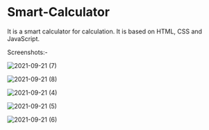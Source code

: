 # Smart-Calculator
It is a smart calculator for calculation. It is based on HTML, CSS and JavaScript.

Screenshots:-

![2021-09-21 (7)](https://user-images.githubusercontent.com/89578075/134174595-3cf8906c-747d-4f1d-a5fa-8531a8764be3.png)



![2021-09-21 (8)](https://user-images.githubusercontent.com/89578075/134174836-81b5940c-a7e5-4065-8419-e9454430fe6c.png)



![2021-09-21 (4)](https://user-images.githubusercontent.com/89578075/134174397-6501ff11-472f-4aae-b7db-5ab4ac680057.png)



![2021-09-21 (5)](https://user-images.githubusercontent.com/89578075/134174501-de2e9fb9-1e23-462e-bae7-245a6855023c.png)




![2021-09-21 (6)](https://user-images.githubusercontent.com/89578075/134174525-34dfdc18-f947-4730-ad45-ea0c364b31f6.png)

